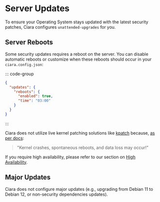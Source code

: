 # Server Updates

To ensure your Operating System stays updated with the latest security patches, Ciara configures `unattended-upgrades` for you.

## Server Reboots

Some security updates requires a reboot on the server. You can disable automatic reboots or customize when these reboots should occur in your `ciara.config.json`:

::: code-group
```json [ciara.config.json]
{
  "updates": {
    "reboots": {
      "enabled": true,
      "time": "03:00"
    }
  }
}
```
:::

Ciara does not utilize live kernel patching solutions like [kpatch](https://github.com/dynup/kpatch) because, [as per docs](https://github.com/dynup/kpatch/blob/master/README.md):

> "Kernel crashes, spontaneous reboots, and data loss may occur!"

If you require high availability, please refer to our section on [High Availability](/high-availability).

## Major Updates

Ciara does not configure major updates (e.g., upgrading from Debian 11 to Debian 12, or non-security dependencies updates).
